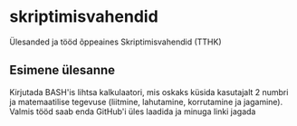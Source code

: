 # skriptimisvahendid
Ülesanded ja tööd õppeaines Skriptimisvahendid (TTHK)

<h2>Esimene ülesanne</h2>
Kirjutada BASH'is lihtsa kalkulaatori, mis oskaks küsida kasutajalt 2 numbri ja matemaatilise tegevuse (liitmine, lahutamine, korrutamine ja jagamine). Valmis tööd saab enda GitHub'i üles laadida ja minuga linki jagada
